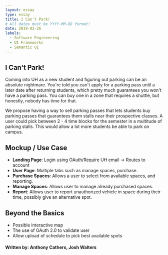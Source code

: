 ```yaml
---
layout: essay
type: essay
title: I Can't Park! 
# All dates must be YYYY-MM-DD format!
date: 2019-03-26
labels:
  - Software Engineering
  - UI Frameworks
  - Semantic UI
---
```


<h2> I Can't Park! </h2>

Coming into UH as a new student and figuring out parking can be an absolute nightmare. You're told you can't apply for
a parking pass until a later date after returning students, which pretty much guarantees you won't have a parking pass.
You can buy one in a zone that requires a shuttle, but honestly, nobody has time for that. 

We propose having a way to sell parking passes that lets students buy parking passes that guarantees them stalls near
their prospective classes. A user could pick between 2 - 4 time blocks for the semester in a multitude of parking stalls.
This would allow a lot more students be able to park on campus.

<h2>Mockup / Use Case</h2>
 
<ul>
  <li><b>Landing Page</b>: Login using OAuth/Require UH email &#8594; Routes to account</li>
  <li><b>User Page</b>: Multiple tabs such as manage spaces, purchase.</li>
  <li><b>Purchase Spaces</b>: Allows a user to select from available spaces, and reporting. </li>
  <li><b>Manage Spaces</b>: Allows user to manage already purchased spaces.</li>
  <li><b>Report</b>: Allows user to report unauthorized vehicle in space during their time, possibly give an alternative spot.</li>
</ul>

<h2> Beyond the Basics </h2>

<ul>
  <li>Possible interactive map</li>
  <li>The use of OAuth 2.0 to validate user</li>
  <li>Allow upload of schedule to pick best available spots</li>
 </ul>
 
 <h4> Written by: Anthony Cathers, Josh Walters </h4>
 


